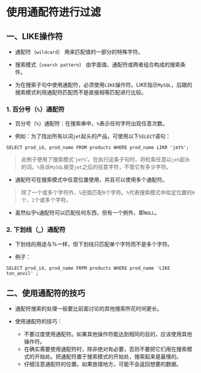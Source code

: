# 使用通配符进行过滤



## 一、LIKE操作符

- 通配符（`wildcard`） 用来匹配值的一部分的特殊字符。

- 搜索模式（`search pattern`） 由字面值、通配符或两者组合构成的搜索条件。

- 为在搜索子句中使用通配符，必须使用`LIKE`操作符。LIKE指示`MySQL`，后跟的搜索模式利用通配符匹配而不是直接相等匹配进行比较。

### 1. 百分号（`%`）通配符

- 百分号（`%`）通配符：在搜索串中，`%`表示任何字符出现任意次数。

- 例如：为了找出所有以词`jet`起头的产品，可使用以下`SELECT`语句：

```mysql
SELECT prod_id, prod_name FROM products WHERE prod_name LIKR 'jet%';
```

> 此例子使用了搜索模式'`jet%`'。在执行这条子句时，将检索任意以`jet`起头的词。`%`告诉`MySQL`接受`jet`之后的任意字符，不管它有多少字符。

- 通配符可在搜索模式中任意位置使用，并且可以使用多个通配符。

> 除了一个或多个字符外，`%`还能匹配`0`个字符。`%`代表搜索模式中给定位置的`0`个、`1`个或多个字符。

- 虽然似乎`%`通配符可以匹配任何东西，但有一个例外，即`NULL`。

### 2. 下划线（_）通配符

- 下划线的用途与%一样，但下划线只匹配单个字符而不是多个字符。

- 例子：

```mysql
SELECT prod_id, prod_name FRPM products WHERE prod_name 'LIKE ton_anvil' ;
```



## 二、使用通配符的技巧

- 通配符搜索的处理一般要比前面讨论的其他搜索所花时间更长。

- 使用通配符的技巧：
  - 不要过度使用通配符。如果其他操作符能达到相同的目的，应该使用其他操作符。
  - 在确实需要使用通配符时，除非绝对有必要，否则不要把它们用在搜索模式的开始处。把通配符置于搜索模式的开始处，搜索起来是最慢的。
  - 仔细注意通配符的位置。如果放错地方，可能不会返回想要的数据。